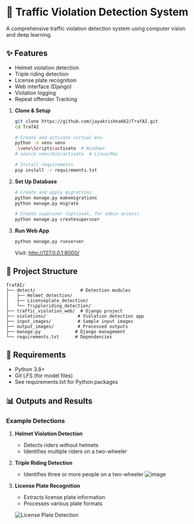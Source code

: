 # 🚦 Traffic Violation Detection System

A comprehensive traffic violation detection system using computer vision and deep learning.

## ✨ Features
- Helmet violation detection
- Triple riding detection
- License plate recognition
- Web interface (Django)
- Violation logging
- Repeat offender Tracking


1. **Clone & Setup**
   ```bash
   git clone https://github.com/jayakrishna662/TrafAI.git
   cd TrafAI
   
   # Create and activate virtual env
   python -m venv venv
   .\venv\Scripts\activate  # Windows
   # source venv/bin/activate  # Linux/Mac
   
   # Install requirements
   pip install -r requirements.txt
   ```
2. **Set Up Database**
   ```bash
   # Create and apply migrations
   python manage.py makemigrations
   python manage.py migrate
   
   # Create superuser (optional, for admin access)
   python manage.py createsuperuser
3. **Run Web App**
   ```bash
   python manage.py runserver
   ```
   Visit: http://127.0.0.1:8000/


## 📁 Project Structure
```
TrafAI/
├── detect/                 # Detection modules
│   ├── Helmet_detection/
│   ├── Licenseplate_detection/
│   └── Trippleriding_detection/
├── traffic_violation_web/  # Django project
├── violations/            # Violation detection app
├── input_images/          # Sample input images
├── output_images/         # Processed outputs
├── manage.py             # Django management
└── requirements.txt      # Dependencies
```

## 📝 Requirements
- Python 3.8+
- Git LFS (for model files)
- See requirements.txt for Python packages


## 📊 Outputs and Results

### Example Detections

1. **Helmet Violation Detection**
   - Detects riders without helmets
   - Identifies multiple riders on a two-wheeler
   

2. **Triple Riding Detection**
   - Identifies three or more people on a two-wheeler
   ![image](https://github.com/user-attachments/assets/76e7fe19-3b16-4962-89fe-bd1cbf5706dd)


3. **License Plate Recognition**
   - Extracts license plate information
   - Processes various plate formats
   
   ![License Plate Detection](media/5698d7b74585443db448c4eafc554b2f_dualride2.jpg)

